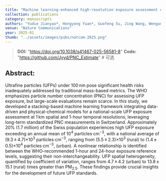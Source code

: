 ```yaml
---
title: "Machine learning-enhanced high-resolution exposure assessment of ultrafine particles"
collection: publications
category: manuscripts
authors: "Yudie Jianyao*, Hongyong Yuan*, Guofeng Su, Jing Wang, Wenguo Weng & Xiaole Zhang#"   # 按显示顺序写
venue: "Nature Communications"
year: 2025-01
thumb: "../assets/images/pubs/natcom-2025.png"
---
```

>**DOI:** "https://doi.org/10.1038/s41467-025-56581-8"
>**Code:** "https://github.com/Jyyd/PNC_Estimate"   # 可选

## Abstract:  
Ultrafine particles (UFPs) under 100 nm pose significant health risks inadequately addressed by traditional mass-based metrics. The WHO emphasizes particle number concentration (PNC) for assessing UFP exposure, but large-scale evaluations remain scarce. In this study, we developed a stacking-based machine learning framework integrating data-driven and physical-chemical models for a national-scale UFP exposure assessment at 1 km spatial and 1-hour temporal resolutions, leveraging long-term standardized PNC measurements in Switzerland. Approximately 20% (1.7 million) of the Swiss population experiences high UFP exposure exceeding an annual mean of 10<sup>4</sup> particles‧cm<sup>−3</sup>, with a national average of (9.3 ± 4.7)×10<sup>3</sup> particles‧cm<sup>−3</sup>, ranging from (5.5 ± 2.3)×10<sup>3</sup> (rural) to (1.4 ± 0.5)×10<sup>4</sup> particles‧cm<sup>−3</sup>, (urban). A nonlinear relationship is identified between the WHO-recommended 1-hour and 24-hour exposure reference levels, suggesting their non-interchangeability. UFP spatial heterogeneity, quantified by coefficient of variation, ranges from 4.7 ± 4.2 (urban) to 13.8 ± 15.1 (rural) times greater than PM<sub>2.5</sub>. These findings provide crucial insights for the development of future UFP standards.
